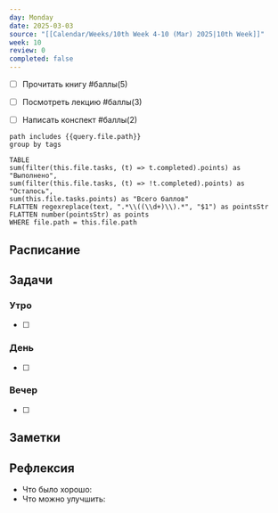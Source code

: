 ```yaml
---
day: Monday
date: 2025-03-03
source: "[[Calendar/Weeks/10th Week 4-10 (Mar) 2025|10th Week]]"
week: 10
review: 0
completed: false
---
```

- [ ] Прочитать книгу #баллы(5)
- [ ] Посмотреть лекцию #баллы(3) 
- [ ] Написать конспект #баллы(2)


```tasks
path includes {{query.file.path}}
group by tags
```

```dataview 
TABLE 
sum(filter(this.file.tasks, (t) => t.completed).points) as "Выполнено",
sum(filter(this.file.tasks, (t) => !t.completed).points) as "Осталось",
sum(this.file.tasks.points) as "Всего баллов"
FLATTEN regexreplace(text, ".*\\((\\d+)\\).*", "$1") as pointsStr
FLATTEN number(pointsStr) as points
WHERE file.path = this.file.path
```

## Расписание

## Задачи

### Утро

- [ ]

### День

- [ ]

### Вечер

- [ ]

## Заметки

## Рефлексия

- Что было хорошо:
- Что можно улучшить: